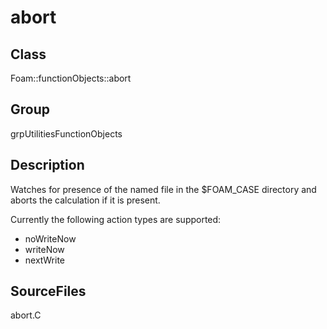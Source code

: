 # abort 
## Class
Foam::functionObjects::abort

## Group
grpUtilitiesFunctionObjects

## Description
Watches for presence of the named file in the $FOAM_CASE directory
and aborts the calculation if it is present.

Currently the following action types are supported:
- noWriteNow
- writeNow
- nextWrite

## SourceFiles
abort.C

